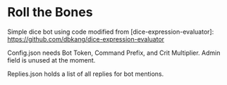 # Roll the Bones

Simple dice bot using code modified from [dice-expression-evaluator]: https://github.com/dbkang/dice-expression-evaluator

Config.json needs Bot Token, Command Prefix, and Crit Multiplier. Admin field is unused at the moment.

Replies.json holds a list of all replies for bot mentions.
